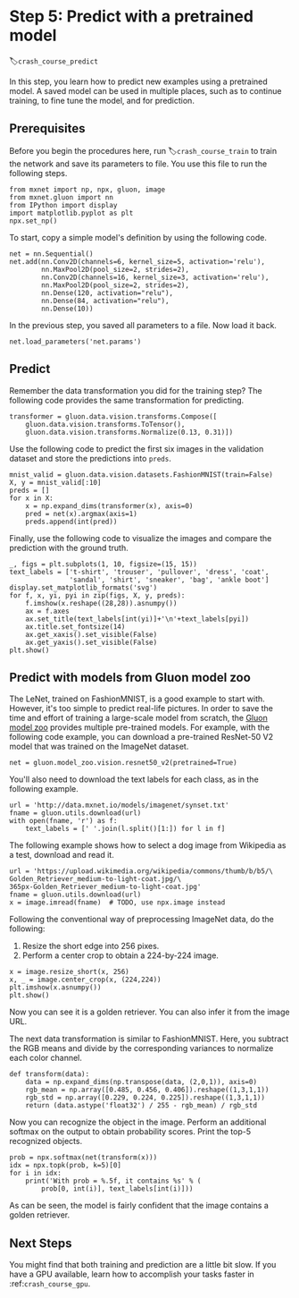 # Step 5: Predict with a pretrained model
:label:`crash_course_predict`

In this step, you learn how to predict new examples using a pretrained model. A saved model can be used in multiple places, such as to continue training, to fine tune the model, and for prediction.

## Prerequisites

Before you begin the procedures here, run :label:`crash_course_train` to train the network and save its parameters to file. You use this file to run the following steps.

```{.python .input  n=1}
from mxnet import np, npx, gluon, image
from mxnet.gluon import nn
from IPython import display
import matplotlib.pyplot as plt
npx.set_np()
```

To start, copy a simple model's definition by using the following code.

```{.python .input  n=2}
net = nn.Sequential()
net.add(nn.Conv2D(channels=6, kernel_size=5, activation='relu'),
        nn.MaxPool2D(pool_size=2, strides=2),
        nn.Conv2D(channels=16, kernel_size=3, activation='relu'),
        nn.MaxPool2D(pool_size=2, strides=2),
        nn.Dense(120, activation="relu"),
        nn.Dense(84, activation="relu"),
        nn.Dense(10))
```

In the previous step, you saved all parameters to a file. Now load it back.

```{.python .input  n=3}
net.load_parameters('net.params')
```

## Predict

Remember the data transformation you did for the training step? The following code provides the same transformation for predicting.

```{.python .input  n=4}
transformer = gluon.data.vision.transforms.Compose([
    gluon.data.vision.transforms.ToTensor(),
    gluon.data.vision.transforms.Normalize(0.13, 0.31)])
```

Use the following code to predict the first six images in the validation dataset and store the predictions into `preds`.

```{.python .input  n=5}
mnist_valid = gluon.data.vision.datasets.FashionMNIST(train=False)
X, y = mnist_valid[:10]
preds = []
for x in X:
    x = np.expand_dims(transformer(x), axis=0)
    pred = net(x).argmax(axis=1)
    preds.append(int(pred))
```

Finally, use the following code to visualize the images and compare the prediction with the ground truth.

```{.python .input  n=15}
_, figs = plt.subplots(1, 10, figsize=(15, 15))
text_labels = ['t-shirt', 'trouser', 'pullover', 'dress', 'coat',
               'sandal', 'shirt', 'sneaker', 'bag', 'ankle boot']
display.set_matplotlib_formats('svg')
for f, x, yi, pyi in zip(figs, X, y, preds):
    f.imshow(x.reshape((28,28)).asnumpy())
    ax = f.axes
    ax.set_title(text_labels[int(yi)]+'\n'+text_labels[pyi])
    ax.title.set_fontsize(14)
    ax.get_xaxis().set_visible(False)
    ax.get_yaxis().set_visible(False)
plt.show()
```

## Predict with models from Gluon model zoo


The LeNet, trained on FashionMNIST, is a good example to start with. However, it's too simple to predict real-life pictures. In order to save the time and effort of training a large-scale model from scratch, the [Gluon model zoo](https://mxnet.incubator.apache.org/api/python/gluon/model_zoo.html) provides multiple pre-trained models. For example, with the following code example, you can download a pre-trained ResNet-50 V2 model that was trained on the ImageNet dataset.

```{.python .input  n=7}
net = gluon.model_zoo.vision.resnet50_v2(pretrained=True)
```

You'll also need to download the text labels for each class, as in the following example.

```{.python .input  n=8}
url = 'http://data.mxnet.io/models/imagenet/synset.txt'
fname = gluon.utils.download(url)
with open(fname, 'r') as f:
    text_labels = [' '.join(l.split()[1:]) for l in f]
```

The following example shows how to select a dog image from Wikipedia as a test, download and read it.

```{.python .input  n=9}
url = 'https://upload.wikimedia.org/wikipedia/commons/thumb/b/b5/\
Golden_Retriever_medium-to-light-coat.jpg/\
365px-Golden_Retriever_medium-to-light-coat.jpg'
fname = gluon.utils.download(url)
x = image.imread(fname)  # TODO, use npx.image instead
```

Following the conventional way of preprocessing ImageNet data, do the following:

1. Resize the short edge into 256 pixes.
2. Perform a center crop to obtain a 224-by-224 image.

```{.python .input  n=10}
x = image.resize_short(x, 256)
x, _ = image.center_crop(x, (224,224))
plt.imshow(x.asnumpy())
plt.show()
```

Now you can see it is a golden retriever. You can also infer it from the image URL.

The next data transformation is similar to FashionMNIST. Here, you subtract the RGB means and divide by the corresponding variances to normalize each color channel.

```{.python .input  n=11}
def transform(data):
    data = np.expand_dims(np.transpose(data, (2,0,1)), axis=0)
    rgb_mean = np.array([0.485, 0.456, 0.406]).reshape((1,3,1,1))
    rgb_std = np.array([0.229, 0.224, 0.225]).reshape((1,3,1,1))
    return (data.astype('float32') / 255 - rgb_mean) / rgb_std
```

Now you can recognize the object in the image. Perform an additional softmax on the output to obtain probability scores. Print the top-5 recognized objects.

```{.python .input  n=12}
prob = npx.softmax(net(transform(x)))
idx = npx.topk(prob, k=5)[0]
for i in idx:
    print('With prob = %.5f, it contains %s' % (
        prob[0, int(i)], text_labels[int(i)]))
```

As can be seen, the model is fairly confident that the image contains a golden retriever.

## Next Steps

You might find that both training and prediction are a little bit slow. If you have a GPU
available, learn how to accomplish your tasks faster in :ref:`crash_course_gpu`.
